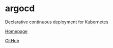 # argocd

Declarative continuous deployment for Kubernetes

[Homepage](https://argoproj.github.io/argo-cd/)

[GitHub](https://github.com/argoproj/argo-cd/)

